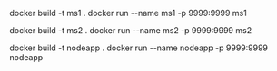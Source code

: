 docker build -t ms1 .
docker run --name ms1 -p 9999:9999 ms1

docker build -t ms2 .
docker run --name ms2 -p 9999:9999 ms2

docker build -t nodeapp .
docker run --name nodeapp -p 9999:9999 nodeapp